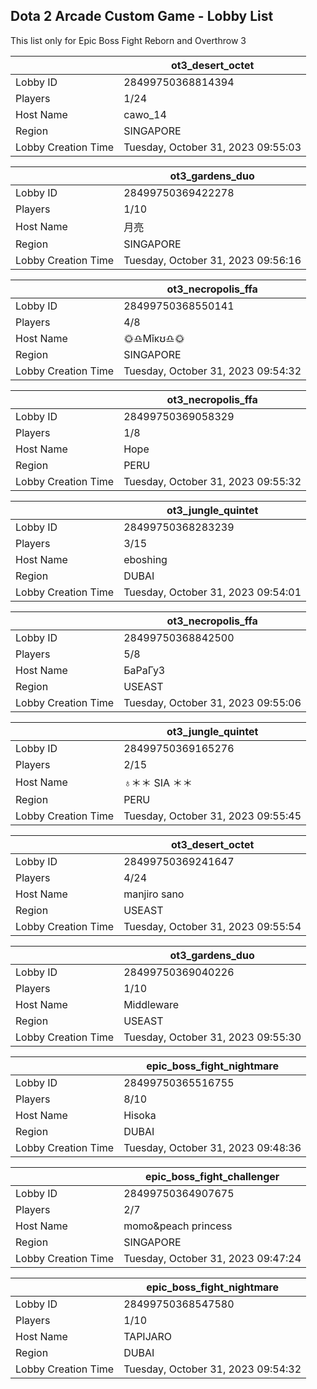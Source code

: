 ## Dota 2 Arcade Custom Game - Lobby List

This list only for Epic Boss Fight Reborn and Overthrow 3

|  | ot3_desert_octet |
| ------ | ------ |
| Lobby ID | 28499750368814394 |
| Players | 1/24 |
| Host Name | cawo_14 |
| Region | SINGAPORE |
| Lobby Creation Time | Tuesday, October 31, 2023 09:55:03 |


|  | ot3_gardens_duo |
| ------ | ------ |
| Lobby ID | 28499750369422278 |
| Players | 1/10 |
| Host Name | 月亮 |
| Region | SINGAPORE |
| Lobby Creation Time | Tuesday, October 31, 2023 09:56:16 |


|  | ot3_necropolis_ffa |
| ------ | ------ |
| Lobby ID | 28499750368550141 |
| Players | 4/8 |
| Host Name | 🌞♎Ⅿǐĸʊ♎🌞 |
| Region | SINGAPORE |
| Lobby Creation Time | Tuesday, October 31, 2023 09:54:32 |


|  | ot3_necropolis_ffa |
| ------ | ------ |
| Lobby ID | 28499750369058329 |
| Players | 1/8 |
| Host Name | Hope |
| Region | PERU |
| Lobby Creation Time | Tuesday, October 31, 2023 09:55:32 |


|  | ot3_jungle_quintet |
| ------ | ------ |
| Lobby ID | 28499750368283239 |
| Players | 3/15 |
| Host Name | eboshing |
| Region | DUBAI |
| Lobby Creation Time | Tuesday, October 31, 2023 09:54:01 |


|  | ot3_necropolis_ffa |
| ------ | ------ |
| Lobby ID | 28499750368842500 |
| Players | 5/8 |
| Host Name | БаРаГуЗ |
| Region | USEAST |
| Lobby Creation Time | Tuesday, October 31, 2023 09:55:06 |


|  | ot3_jungle_quintet |
| ------ | ------ |
| Lobby ID | 28499750369165276 |
| Players | 2/15 |
| Host Name | ♁＊＊ SIA ＊＊ |
| Region | PERU |
| Lobby Creation Time | Tuesday, October 31, 2023 09:55:45 |


|  | ot3_desert_octet |
| ------ | ------ |
| Lobby ID | 28499750369241647 |
| Players | 4/24 |
| Host Name | manjiro sano |
| Region | USEAST |
| Lobby Creation Time | Tuesday, October 31, 2023 09:55:54 |


|  | ot3_gardens_duo |
| ------ | ------ |
| Lobby ID | 28499750369040226 |
| Players | 1/10 |
| Host Name | Middleware |
| Region | USEAST |
| Lobby Creation Time | Tuesday, October 31, 2023 09:55:30 |


|  | epic_boss_fight_nightmare |
| ------ | ------ |
| Lobby ID | 28499750365516755 |
| Players | 8/10 |
| Host Name | Hisoka |
| Region | DUBAI |
| Lobby Creation Time | Tuesday, October 31, 2023 09:48:36 |


|  | epic_boss_fight_challenger |
| ------ | ------ |
| Lobby ID | 28499750364907675 |
| Players | 2/7 |
| Host Name | momo&peach princess |
| Region | SINGAPORE |
| Lobby Creation Time | Tuesday, October 31, 2023 09:47:24 |


|  | epic_boss_fight_nightmare |
| ------ | ------ |
| Lobby ID | 28499750368547580 |
| Players | 1/10 |
| Host Name | TAPIJARO |
| Region | DUBAI |
| Lobby Creation Time | Tuesday, October 31, 2023 09:54:32 |


